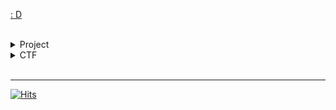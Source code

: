 <!---
Captainjack-kor/Captainjack-kor is a ✨ special ✨ repository because its `README.md` (this file) appears on your GitHub profile.
You can click the Preview link to take a look at your changes....
--->

<a href="https://github.com/Captainjack-kor/"> : D </a>

<!-- <div align="center">
 Strong &nbsp;
 <img src="https://img.shields.io/badge/Vue-4FC08D?style=flat-square&logo=Vue.js&logoColor=white"/> 
</div> -->
<br />

<div >
 
<details>
<summary>Project</summary>
 
|title  | period |
|-----|-----|
| 한화(APP & WEB) | 23.01.01 ~ 23.01.30 |
| 교보문고(APP & WEB) | 23.03.10 ~  |
| |
 </details>
 
<details>
<summary>CTF</summary>
 
|title  | place |
|-----|:---:|
| NO ESCAPE CTF(2022) | 84 |
| SECCON CTF 2022 Quals | 431 |
| 3rd stage MetaRed CTF Mexico(2022) | 75 |
 </details>

<div align="center">

<br /> 

<div align="left">
<!--
Font-End Stack :  ```Vue.js```, ```React.js```, ```Swift```
Back-End Stack :  ```Node.js```, ```express```
-->
 
<!--  <h3> ✨ Front-End Stack ✨</h3> -->
</div>

<!-- <div align="center">
<img src="https://img.shields.io/badge/Vue-4FC08D?style=flat-square&logo=Vue.js&logoColor=white"/> &nbsp;
<img src="https://img.shields.io/badge/Vuetify-1867C0?style=flat-square&logo=Vuetify&logoColor=white"/> &nbsp;
<img src="https://img.shields.io/badge/JavaScript-F7DF1E?style=flat-square&logo=JavaScript&logoColor=black"/> &nbsp;
<img src="https://img.shields.io/badge/Node.js-339933?style=flat-square&logo=Node.js&logoColor=white"/></a> &nbsp;
<img src="https://img.shields.io/badge/React-61DAFB?style=flat-square&logo=React&logoColor=black"/> &nbsp;
<img src="https://img.shields.io/badge/CSS3-1572B6?style=flat-square&logo=CSS3&logoColor=white"/></a> &nbsp;
<img src="https://img.shields.io/badge/HTML5-E34F26?style=flat-square&logo=HTML5&logoColor=white"/></a> &nbsp; 
<img src="https://img.shields.io/badge/ReactHooks-B7178C?style=flat-square&logo=React&logoColor=pink"/> &nbsp;
<img src="https://img.shields.io/badge/Redux-764ABC?style=flat-square&logo=Redux&logoColor=white"/> &nbsp;
</div>  -->

<!-- <br /> <br /> -->

<!-- <div align="center">
 <h3> 🌈 Back-End Stack 🌈 </h3>
</div>

<div align="center">
 <img src="https://img.shields.io/badge/Node.js-339933?style=flat-square&logo=Node.js&logoColor=white"/></a> &nbsp;
 <img src="https://img.shields.io/badge/express-1572B6?style=flat-square&logo=EXPRESS&logoColor=red"/></a> &nbsp;
</div>  -->

<!-- <br /> <br /> -->


<!-- <div align="center">
 <h3> 🚀 Tools 🚀 </h3>

<img src="https://img.shields.io/badge/GitHub-181717?style=flat-square&logo=GitHub&logoColor=white"/></a> &nbsp;
<img src="https://img.shields.io/badge/GitBook-3884FF?style=flat-square&logo=GitBook&logoColor=white"/></a> &nbsp; 
<img src="https://img.shields.io/badge/Postman-FF6C37?style=flat-square&logo=Postman&logoColor=white"/></a> &nbsp;
<img src="https://img.shields.io/badge/Figma-F24E1E?style=flat-square&logo=Figma&logoColor=white"/></a> &nbsp;
</div> -->


<!-- <br /> <br /> -->

<!-- <div align="center">
<h3> 🔥 Learning 🔥 </h3>

<img src="https://img.shields.io/badge/Swift-F05138?style=flat-square&logo=Swift&logoColor=black"/></a> &nbsp;
<img src="https://img.shields.io/badge/TypeScript-3178C6?style=flat-square&logo=TypeScript&logoColor=white"/></a> &nbsp;
<img src="https://img.shields.io/badge/Ionic-3880FF?style=flat-square&logo=Ionic&logoColor=white"/></a> &nbsp;
<img src="https://img.shields.io/badge/Capacitor-119EFF?style=flat-square&logo=Capacitor&logoColor=white"/></a> &nbsp;
<img src="https://img.shields.io/badge/Firebase-FFCA28?style=flat-square&logo=Firebase&logoColor=black"/></a> &nbsp;
</div> -->

<!-- <br /> -->

------

<div align="center">
 
<!-- <details>
<summary>CodeForces</summary>

<br/>
 
[![CodeForces Profile](https://cf.leed.at?id=KR_CaptainJack)](https://codeforces.com/profile/KR_CaptainJack)
 
[![CodeForces Profile](http://cf.leed.at?id=KR_CaptainJack)](https://codeforces.com/profile/KR_CaptainJack)
 
 응~ 노레이팅은 출력도 안됨~ 서럽네욤 ^^ -->

<!-- ## Dev ##
[![Top Langs](https://github-readme-stats.vercel.app/api/top-langs/?username=cola314&layout=compact)](https://github.com/anuraghazra/github-readme-stats) -->


</details>

 
<!--  <br /> -->

<div align="left">
 
[![Hits](https://hits.seeyoufarm.com/api/count/incr/badge.svg?url=https%3A%2F%2Fgithub.com%2FCaptainjack-kor&count_bg=%23797979&title_bg=%23000000&icon=riotgames.svg&icon_color=%23FFFFFF&title=hits&edge_flat=false)](https://hits.seeyoufarm.com)

</div>


<!-- 🚫🧢 &nbsp;

<img src="https://img.shields.io/badge/Node.js-339933?style=flat-square&logo=Node.js&logoColor=white"/></a> &nbsp;

 -->                                                                                  
